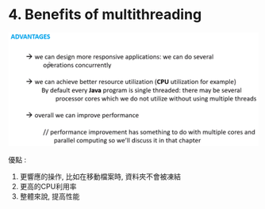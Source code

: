 # 4. Benefits of multithreading

![](../img/2021-03-22-23-13-24.png)

優點 :
1. 更響應的操作, 比如在移動檔案時, 資料夾不會被凍結
2. 更高的CPU利用率
3. 整體來說, 提高性能